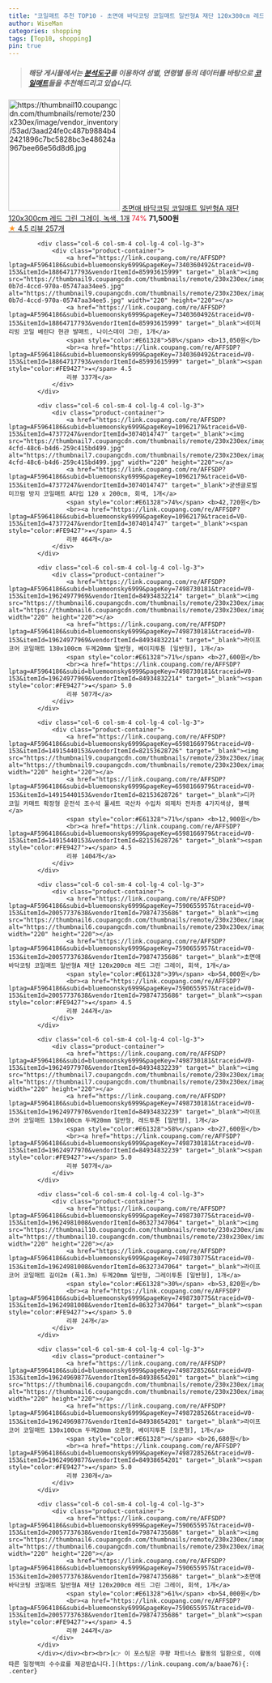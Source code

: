 ```yaml
---
title: "코일매트 추천 TOP10 - 초면애 바닥코팅 코일매트 일반형A 재단 120x300cm 레드 그린 그레이, 녹색, 1개"
author: WiseMan
categories: shopping
tags: [Top10, shopping]
pin: true
---
```


> ##### 해당 게시물에서는 [**분석도구**](https://itemscout.io/)를 이용하여 **성별**, **연령별** 등의 데이터를 바탕으로 [**코일매트**](https://link.coupang.com/a/baae76)들을 추천해드리고 있습니다.
<div class="container"><div class="row">
            <div class="col-6 col-sm-4 col-lg-4 col-lg-3">
                <div class="product-container">
                    <a href="https://link.coupang.com/re/AFFSDP?lptag=AF5964186&subid=bluemoonsky6999&pageKey=7590660710&traceid=V0-153&itemId=20057757420&vendorItemId=79874814318" target="_blank"><img src="https://thumbnail10.coupangcdn.com/thumbnails/remote/230x230ex/image/vendor_inventory/53ad/3aad24fe0c487b9884b42421896c7bc5828bc3e48624a967bee66e56d8d6.jpg" alt="https://thumbnail10.coupangcdn.com/thumbnails/remote/230x230ex/image/vendor_inventory/53ad/3aad24fe0c487b9884b42421896c7bc5828bc3e48624a967bee66e56d8d6.jpg" width="220" height="220"></a>
                    <a href="https://link.coupang.com/re/AFFSDP?lptag=AF5964186&subid=bluemoonsky6999&pageKey=7590660710&traceid=V0-153&itemId=20057757420&vendorItemId=79874814318" target="_blank">초면애 바닥코팅 코일매트 일반형A 재단 120x300cm 레드 그린 그레이, 녹색, 1개</a>
                    <span style="color:#E61328">74%</span> <b>71,500원</b>
                    <br><a href="https://link.coupang.com/re/AFFSDP?lptag=AF5964186&subid=bluemoonsky6999&pageKey=7590660710&traceid=V0-153&itemId=20057757420&vendorItemId=79874814318" target="_blank"><span style="color:#FE9427">★</span> 4.5
                    리뷰 257개</a>
                </div>
            </div>
            
            <div class="col-6 col-sm-4 col-lg-4 col-lg-3">
                <div class="product-container">
                    <a href="https://link.coupang.com/re/AFFSDP?lptag=AF5964186&subid=bluemoonsky6999&pageKey=7340360492&traceid=V0-153&itemId=18864717793&vendorItemId=85993615999" target="_blank"><img src="https://thumbnail9.coupangcdn.com/thumbnails/remote/230x230ex/image/retail/images/2023/05/17/14/6/b3569704-0b7d-4ccd-970a-05747aa34ee5.jpg" alt="https://thumbnail9.coupangcdn.com/thumbnails/remote/230x230ex/image/retail/images/2023/05/17/14/6/b3569704-0b7d-4ccd-970a-05747aa34ee5.jpg" width="220" height="220"></a>
                    <a href="https://link.coupang.com/re/AFFSDP?lptag=AF5964186&subid=bluemoonsky6999&pageKey=7340360492&traceid=V0-153&itemId=18864717793&vendorItemId=85993615999" target="_blank">네이쳐리빙 코일 베란다 현관 발매트, 나이스데이 그린, 1개</a>
                    <span style="color:#E61328">58%</span> <b>13,050원</b>
                    <br><a href="https://link.coupang.com/re/AFFSDP?lptag=AF5964186&subid=bluemoonsky6999&pageKey=7340360492&traceid=V0-153&itemId=18864717793&vendorItemId=85993615999" target="_blank"><span style="color:#FE9427">★</span> 4.5
                    리뷰 337개</a>
                </div>
            </div>
            
            <div class="col-6 col-sm-4 col-lg-4 col-lg-3">
                <div class="product-container">
                    <a href="https://link.coupang.com/re/AFFSDP?lptag=AF5964186&subid=bluemoonsky6999&pageKey=10962179&traceid=V0-153&itemId=47377247&vendorItemId=3074014747" target="_blank"><img src="https://thumbnail7.coupangcdn.com/thumbnails/remote/230x230ex/image/retail/images/2016/12/09/18/1/e57304a2-4cfd-48c6-b4d6-259c415bd499.jpg" alt="https://thumbnail7.coupangcdn.com/thumbnails/remote/230x230ex/image/retail/images/2016/12/09/18/1/e57304a2-4cfd-48c6-b4d6-259c415bd499.jpg" width="220" height="220"></a>
                    <a href="https://link.coupang.com/re/AFFSDP?lptag=AF5964186&subid=bluemoonsky6999&pageKey=10962179&traceid=V0-153&itemId=47377247&vendorItemId=3074014747" target="_blank">굳센글로벌 미끄럼 방지 코일매트 A타입 120 x 200cm, 회색, 1개</a>
                    <span style="color:#E61328">74%</span> <b>42,720원</b>
                    <br><a href="https://link.coupang.com/re/AFFSDP?lptag=AF5964186&subid=bluemoonsky6999&pageKey=10962179&traceid=V0-153&itemId=47377247&vendorItemId=3074014747" target="_blank"><span style="color:#FE9427">★</span> 4.5
                    리뷰 464개</a>
                </div>
            </div>
            
            <div class="col-6 col-sm-4 col-lg-4 col-lg-3">
                <div class="product-container">
                    <a href="https://link.coupang.com/re/AFFSDP?lptag=AF5964186&subid=bluemoonsky6999&pageKey=7498730181&traceid=V0-153&itemId=19624977969&vendorItemId=84934832214" target="_blank"><img src="https://thumbnail6.coupangcdn.com/thumbnails/remote/230x230ex/image/vendor_inventory/39a2/0cdcfe7ae454b098bcc687ec2dd8ca85cc2468ec130772295c8d6fffc017.jpg" alt="https://thumbnail6.coupangcdn.com/thumbnails/remote/230x230ex/image/vendor_inventory/39a2/0cdcfe7ae454b098bcc687ec2dd8ca85cc2468ec130772295c8d6fffc017.jpg" width="220" height="220"></a>
                    <a href="https://link.coupang.com/re/AFFSDP?lptag=AF5964186&subid=bluemoonsky6999&pageKey=7498730181&traceid=V0-153&itemId=19624977969&vendorItemId=84934832214" target="_blank">라이프코어 코일매트 130x100cm 두께20mm 일반형, 베이지투톤 [일반형], 1개</a>
                    <span style="color:#E61328">71%</span> <b>27,600원</b>
                    <br><a href="https://link.coupang.com/re/AFFSDP?lptag=AF5964186&subid=bluemoonsky6999&pageKey=7498730181&traceid=V0-153&itemId=19624977969&vendorItemId=84934832214" target="_blank"><span style="color:#FE9427">★</span> 5.0
                    리뷰 507개</a>
                </div>
            </div>
            
            <div class="col-6 col-sm-4 col-lg-4 col-lg-3">
                <div class="product-container">
                    <a href="https://link.coupang.com/re/AFFSDP?lptag=AF5964186&subid=bluemoonsky6999&pageKey=6598166979&traceid=V0-153&itemId=14915440153&vendorItemId=82153628726" target="_blank"><img src="https://thumbnail9.coupangcdn.com/thumbnails/remote/230x230ex/image/vendor_inventory/5ccc/30ca9411b1ed0c3a9b58d39f8d5397eae2a4b31765290627b4e8525b1a62.jpg" alt="https://thumbnail9.coupangcdn.com/thumbnails/remote/230x230ex/image/vendor_inventory/5ccc/30ca9411b1ed0c3a9b58d39f8d5397eae2a4b31765290627b4e8525b1a62.jpg" width="220" height="220"></a>
                    <a href="https://link.coupang.com/re/AFFSDP?lptag=AF5964186&subid=bluemoonsky6999&pageKey=6598166979&traceid=V0-153&itemId=14915440153&vendorItemId=82153628726" target="_blank">디카 코일 카매트 확장형 운전석 조수석 풀세트 국산차 수입차 외제차 전차종 4가지색상, 블랙</a>
                    <span style="color:#E61328">71%</span> <b>12,900원</b>
                    <br><a href="https://link.coupang.com/re/AFFSDP?lptag=AF5964186&subid=bluemoonsky6999&pageKey=6598166979&traceid=V0-153&itemId=14915440153&vendorItemId=82153628726" target="_blank"><span style="color:#FE9427">★</span> 4.5
                    리뷰 1404개</a>
                </div>
            </div>
            
            <div class="col-6 col-sm-4 col-lg-4 col-lg-3">
                <div class="product-container">
                    <a href="https://link.coupang.com/re/AFFSDP?lptag=AF5964186&subid=bluemoonsky6999&pageKey=7590655957&traceid=V0-153&itemId=20057737638&vendorItemId=79874735686" target="_blank"><img src="https://thumbnail6.coupangcdn.com/thumbnails/remote/230x230ex/image/vendor_inventory/25f9/4c8c875fb2bb65637a3fc34f308b0a54d27ceebe0f9f2027a4cd4f31a1b8.jpg" alt="https://thumbnail6.coupangcdn.com/thumbnails/remote/230x230ex/image/vendor_inventory/25f9/4c8c875fb2bb65637a3fc34f308b0a54d27ceebe0f9f2027a4cd4f31a1b8.jpg" width="220" height="220"></a>
                    <a href="https://link.coupang.com/re/AFFSDP?lptag=AF5964186&subid=bluemoonsky6999&pageKey=7590655957&traceid=V0-153&itemId=20057737638&vendorItemId=79874735686" target="_blank">초면애 바닥코팅 코일매트 일반형A 재단 120x200cm 레드 그린 그레이, 회색, 1개</a>
                    <span style="color:#E61328">39%</span> <b>54,000원</b>
                    <br><a href="https://link.coupang.com/re/AFFSDP?lptag=AF5964186&subid=bluemoonsky6999&pageKey=7590655957&traceid=V0-153&itemId=20057737638&vendorItemId=79874735686" target="_blank"><span style="color:#FE9427">★</span> 4.5
                    리뷰 244개</a>
                </div>
            </div>
            
            <div class="col-6 col-sm-4 col-lg-4 col-lg-3">
                <div class="product-container">
                    <a href="https://link.coupang.com/re/AFFSDP?lptag=AF5964186&subid=bluemoonsky6999&pageKey=7498730181&traceid=V0-153&itemId=19624977970&vendorItemId=84934832239" target="_blank"><img src="https://thumbnail7.coupangcdn.com/thumbnails/remote/230x230ex/image/vendor_inventory/f06f/abe2304d69b562a4a281750bf352f83c3bf6c6105ac10968b34b0f26b98f.jpg" alt="https://thumbnail7.coupangcdn.com/thumbnails/remote/230x230ex/image/vendor_inventory/f06f/abe2304d69b562a4a281750bf352f83c3bf6c6105ac10968b34b0f26b98f.jpg" width="220" height="220"></a>
                    <a href="https://link.coupang.com/re/AFFSDP?lptag=AF5964186&subid=bluemoonsky6999&pageKey=7498730181&traceid=V0-153&itemId=19624977970&vendorItemId=84934832239" target="_blank">라이프코어 코일매트 130x100cm 두께20mm 일반형, 레드투톤 [일반형], 1개</a>
                    <span style="color:#E61328">58%</span> <b>27,600원</b>
                    <br><a href="https://link.coupang.com/re/AFFSDP?lptag=AF5964186&subid=bluemoonsky6999&pageKey=7498730181&traceid=V0-153&itemId=19624977970&vendorItemId=84934832239" target="_blank"><span style="color:#FE9427">★</span> 5.0
                    리뷰 507개</a>
                </div>
            </div>
            
            <div class="col-6 col-sm-4 col-lg-4 col-lg-3">
                <div class="product-container">
                    <a href="https://link.coupang.com/re/AFFSDP?lptag=AF5964186&subid=bluemoonsky6999&pageKey=7498730775&traceid=V0-153&itemId=19624981008&vendorItemId=86327347064" target="_blank"><img src="https://thumbnail10.coupangcdn.com/thumbnails/remote/230x230ex/image/vendor_inventory/70ac/03da5b54761392f22de77818f34f5e6c0f674f364e236e94b1e480a303ca.jpg" alt="https://thumbnail10.coupangcdn.com/thumbnails/remote/230x230ex/image/vendor_inventory/70ac/03da5b54761392f22de77818f34f5e6c0f674f364e236e94b1e480a303ca.jpg" width="220" height="220"></a>
                    <a href="https://link.coupang.com/re/AFFSDP?lptag=AF5964186&subid=bluemoonsky6999&pageKey=7498730775&traceid=V0-153&itemId=19624981008&vendorItemId=86327347064" target="_blank">라이프코어 코일매트 길이2m (폭1.3m) 두께20mm 일반형, 그레이투톤 [일반형], 1개</a>
                    <span style="color:#E61328">30%</span> <b>53,820원</b>
                    <br><a href="https://link.coupang.com/re/AFFSDP?lptag=AF5964186&subid=bluemoonsky6999&pageKey=7498730775&traceid=V0-153&itemId=19624981008&vendorItemId=86327347064" target="_blank"><span style="color:#FE9427">★</span> 5.0
                    리뷰 24개</a>
                </div>
            </div>
            
            <div class="col-6 col-sm-4 col-lg-4 col-lg-3">
                <div class="product-container">
                    <a href="https://link.coupang.com/re/AFFSDP?lptag=AF5964186&subid=bluemoonsky6999&pageKey=7498728526&traceid=V0-153&itemId=19624969877&vendorItemId=84938654201" target="_blank"><img src="https://thumbnail6.coupangcdn.com/thumbnails/remote/230x230ex/image/vendor_inventory/7e10/61231321c0b8eb97fc71e37d63a65af7863ca9e2990f9891450b75a00f51.jpg" alt="https://thumbnail6.coupangcdn.com/thumbnails/remote/230x230ex/image/vendor_inventory/7e10/61231321c0b8eb97fc71e37d63a65af7863ca9e2990f9891450b75a00f51.jpg" width="220" height="220"></a>
                    <a href="https://link.coupang.com/re/AFFSDP?lptag=AF5964186&subid=bluemoonsky6999&pageKey=7498728526&traceid=V0-153&itemId=19624969877&vendorItemId=84938654201" target="_blank">라이프코어 코일매트 130x100cm 두께20mm 오픈형, 베이지투톤 [오픈형], 1개</a>
                    <span style="color:#E61328"></span> <b>26,680원</b>
                    <br><a href="https://link.coupang.com/re/AFFSDP?lptag=AF5964186&subid=bluemoonsky6999&pageKey=7498728526&traceid=V0-153&itemId=19624969877&vendorItemId=84938654201" target="_blank"><span style="color:#FE9427">★</span> 5.0
                    리뷰 230개</a>
                </div>
            </div>
            
            <div class="col-6 col-sm-4 col-lg-4 col-lg-3">
                <div class="product-container">
                    <a href="https://link.coupang.com/re/AFFSDP?lptag=AF5964186&subid=bluemoonsky6999&pageKey=7590655957&traceid=V0-153&itemId=20057737638&vendorItemId=79874735686" target="_blank"><img src="https://thumbnail6.coupangcdn.com/thumbnails/remote/230x230ex/image/vendor_inventory/25f9/4c8c875fb2bb65637a3fc34f308b0a54d27ceebe0f9f2027a4cd4f31a1b8.jpg" alt="https://thumbnail6.coupangcdn.com/thumbnails/remote/230x230ex/image/vendor_inventory/25f9/4c8c875fb2bb65637a3fc34f308b0a54d27ceebe0f9f2027a4cd4f31a1b8.jpg" width="220" height="220"></a>
                    <a href="https://link.coupang.com/re/AFFSDP?lptag=AF5964186&subid=bluemoonsky6999&pageKey=7590655957&traceid=V0-153&itemId=20057737638&vendorItemId=79874735686" target="_blank">초면애 바닥코팅 코일매트 일반형A 재단 120x200cm 레드 그린 그레이, 회색, 1개</a>
                    <span style="color:#E61328">61%</span> <b>54,000원</b>
                    <br><a href="https://link.coupang.com/re/AFFSDP?lptag=AF5964186&subid=bluemoonsky6999&pageKey=7590655957&traceid=V0-153&itemId=20057737638&vendorItemId=79874735686" target="_blank"><span style="color:#FE9427">★</span> 4.5
                    리뷰 244개</a>
                </div>
            </div>
            </div></div><br><br>[👉 이 포스팅은 쿠팡 파트너스 활동의 일환으로, 이에 따른 일정액의 수수료를 제공받습니다.](https://link.coupang.com/a/baae76){: .center}